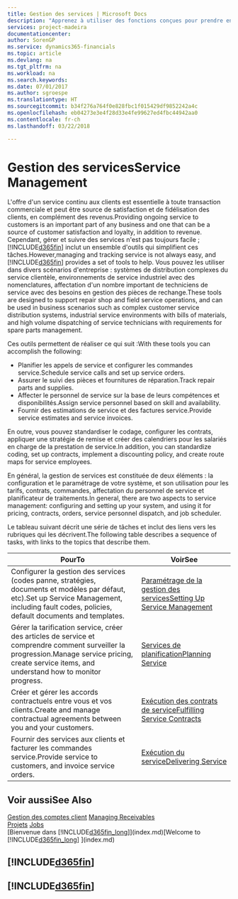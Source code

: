 ```yaml
---
title: Gestion des services | Microsoft Docs
description: "Apprenez à utiliser des fonctions conçues pour prendre en charge les opérations de l'atelier de réparation et du service clientèle."
services: project-madeira
documentationcenter: 
author: SorenGP
ms.service: dynamics365-financials
ms.topic: article
ms.devlang: na
ms.tgt_pltfrm: na
ms.workload: na
ms.search.keywords: 
ms.date: 07/01/2017
ms.author: sgroespe
ms.translationtype: HT
ms.sourcegitcommit: b34f276a764f0e828fbc1f015429df9852242a4c
ms.openlocfilehash: eb04273e3e4f28d33e4fe99627ed4fbc44942aa0
ms.contentlocale: fr-ch
ms.lasthandoff: 03/22/2018

---
```

# <a name="service-management"></a><span data-ttu-id="7c56f-103">Gestion des services</span><span class="sxs-lookup"><span data-stu-id="7c56f-103">Service Management</span></span>
<span data-ttu-id="7c56f-104">L'offre d'un service continu aux clients est essentielle à toute transaction commerciale et peut être source de satisfaction et de fidélisation des clients, en complément des revenus.</span><span class="sxs-lookup"><span data-stu-id="7c56f-104">Providing ongoing service to customers is an important part of any business and one that can be a source of customer satisfaction and loyalty, in addition to revenue.</span></span> <span data-ttu-id="7c56f-105">Cependant, gérer et suivre des services n'est pas toujours facile ; [!INCLUDE[d365fin](includes/d365fin_md.md)] inclut un ensemble d'outils qui simplifient ces tâches.</span><span class="sxs-lookup"><span data-stu-id="7c56f-105">However,managing and tracking service is not always easy, and [!INCLUDE[d365fin](includes/d365fin_md.md)] provides a set of tools to help.</span></span> <span data-ttu-id="7c56f-106">Vous pouvez les utiliser dans divers scénarios d'entreprise : systèmes de distribution complexes du service clientèle, environnements de service industriel avec des nomenclatures, affectation d'un nombre important de techniciens de service avec des besoins en gestion des pièces de rechange.</span><span class="sxs-lookup"><span data-stu-id="7c56f-106">These tools are designed to support repair shop and field service operations, and can be used in business scenarios such as complex customer service distribution systems, industrial service environments with bills of materials, and high volume dispatching of service technicians with requirements for spare parts management.</span></span>  

 <span data-ttu-id="7c56f-107">Ces outils permettent de réaliser ce qui suit :</span><span class="sxs-lookup"><span data-stu-id="7c56f-107">With these tools you can accomplish the following:</span></span>  

* <span data-ttu-id="7c56f-108">Planifier les appels de service et configurer les commandes service.</span><span class="sxs-lookup"><span data-stu-id="7c56f-108">Schedule service calls and set up service orders.</span></span>  
* <span data-ttu-id="7c56f-109">Assurer le suivi des pièces et fournitures de réparation.</span><span class="sxs-lookup"><span data-stu-id="7c56f-109">Track repair parts and supplies.</span></span>  
* <span data-ttu-id="7c56f-110">Affecter le personnel de service sur la base de leurs compétences et disponibilités.</span><span class="sxs-lookup"><span data-stu-id="7c56f-110">Assign service personnel based on skill and availability.</span></span>  
* <span data-ttu-id="7c56f-111">Fournir des estimations de service et des factures service.</span><span class="sxs-lookup"><span data-stu-id="7c56f-111">Provide service estimates and service invoices.</span></span>  

<span data-ttu-id="7c56f-112">En outre, vous pouvez standardiser le codage, configurer les contrats, appliquer une stratégie de remise et créer des calendriers pour les salariés en charge de la prestation de service.</span><span class="sxs-lookup"><span data-stu-id="7c56f-112">In addition, you can standardize coding, set up contracts, implement a discounting policy, and create route maps for service employees.</span></span>  

<span data-ttu-id="7c56f-113">En général, la gestion de services est constituée de deux éléments : la configuration et le paramétrage de votre système, et son utilisation pour les tarifs, contrats, commandes, affectation du personnel de service et planificateur de traitements.</span><span class="sxs-lookup"><span data-stu-id="7c56f-113">In general, there are two aspects to service management: configuring and setting up your system, and using it for pricing, contracts, orders, service personnel dispatch, and job scheduler.</span></span>  

<span data-ttu-id="7c56f-114">Le tableau suivant décrit une série de tâches et inclut des liens vers les rubriques qui les décrivent.</span><span class="sxs-lookup"><span data-stu-id="7c56f-114">The following table describes a sequence of tasks, with links to the topics that describe them.</span></span>   

|<span data-ttu-id="7c56f-115">**Pour**</span><span class="sxs-lookup"><span data-stu-id="7c56f-115">**To**</span></span>|<span data-ttu-id="7c56f-116">**Voir**</span><span class="sxs-lookup"><span data-stu-id="7c56f-116">**See**</span></span>|  
|------------|-------------|  
|<span data-ttu-id="7c56f-117">Configurer la gestion des services (codes panne, stratégies, documents et modèles par défaut, etc).</span><span class="sxs-lookup"><span data-stu-id="7c56f-117">Set up Service Management, including fault codes, policies, default documents and templates.</span></span>|[<span data-ttu-id="7c56f-118">Paramétrage de la gestion des services</span><span class="sxs-lookup"><span data-stu-id="7c56f-118">Setting Up Service Management</span></span>](service-setup-service.md)|  
|<span data-ttu-id="7c56f-119">Gérer la tarification service, créer des articles de service et comprendre comment surveiller la progression.</span><span class="sxs-lookup"><span data-stu-id="7c56f-119">Manage service pricing, create service items, and understand how to monitor progress.</span></span>|[<span data-ttu-id="7c56f-120">Services de planification</span><span class="sxs-lookup"><span data-stu-id="7c56f-120">Planning Service</span></span>](service-plan-service.md)|  
|<span data-ttu-id="7c56f-121">Créer et gérer les accords contractuels entre vous et vos clients.</span><span class="sxs-lookup"><span data-stu-id="7c56f-121">Create and manage contractual agreements between you and your customers.</span></span>|[<span data-ttu-id="7c56f-122">Exécution des contrats de service</span><span class="sxs-lookup"><span data-stu-id="7c56f-122">Fulfilling Service Contracts</span></span>](service-fulfill-service-contracts.md)|  
|<span data-ttu-id="7c56f-123">Fournir des services aux clients et facturer les commandes service.</span><span class="sxs-lookup"><span data-stu-id="7c56f-123">Provide service to customers, and invoice service orders.</span></span>|[<span data-ttu-id="7c56f-124">Exécution du service</span><span class="sxs-lookup"><span data-stu-id="7c56f-124">Delivering Service</span></span>](service-deliver-service.md)|  

## <a name="see-also"></a><span data-ttu-id="7c56f-125">Voir aussi</span><span class="sxs-lookup"><span data-stu-id="7c56f-125">See Also</span></span>  
<span data-ttu-id="7c56f-126">[Gestion des comptes client](receivables-manage-receivables.md) </span><span class="sxs-lookup"><span data-stu-id="7c56f-126">[Managing Receivables](receivables-manage-receivables.md) </span></span>  
<span data-ttu-id="7c56f-127">[Projets](projects-how-create-jobs.md) </span><span class="sxs-lookup"><span data-stu-id="7c56f-127">[Jobs](projects-how-create-jobs.md) </span></span>  
<span data-ttu-id="7c56f-128">[Bienvenue dans [!INCLUDE[d365fin_long](includes/d365fin_long_md.md)]](index.md)</span><span class="sxs-lookup"><span data-stu-id="7c56f-128">[Welcome to [!INCLUDE[d365fin_long](includes/d365fin_long_md.md)] ](index.md)</span></span>

## [!INCLUDE[d365fin](includes/free_trial_md.md)]  
## [!INCLUDE[d365fin](includes/training_link_md.md)]


